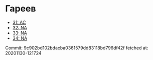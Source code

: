 # Гареев
- [31: AC](31.md)
- [32: NA](32.md)
- [33: NA](33.md)
- [34: NA](34.md)

Commit: 9c902bd102bdacba0361579dd83118bd796df42f
 fetched at: 20201130-121724
